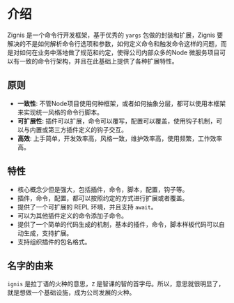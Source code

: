# 介绍

Zignis 是一个命令行开发框架，基于优秀的 `yargs` 包做的封装和扩展，Zignis 要解决的不是如何解析命令行选项和参数，如何定义命令和触发命令这样的问题，而是对如何在业务中落地做了规范和约定，使得公司内部众多的Node 微服务项目可以有一致的命令行架构，并且在此基础上提供了各种扩展特性。

## 原则

- **一致性**: 不管Node项目使用何种框架，或者如何抽象分层，都可以使用本框架来实现统一风格的命令行脚本。
- **可扩展性**: 插件可以扩展，命令可以覆写，配置可以覆盖，使用钩子机制，可以与内置或第三方插件定义的钩子交互。
- **高效**: 上手简单，开发效率高，风格一致，维护效率高，使用频繁，工作效率高。

## 特性

- 核心概念少但是强大，包括插件，命令，脚本，配置，钩子等。
- 插件，命令，配置，都可以按照约定的方式进行扩展或者覆盖。
- 提供了一个可扩展的 REPL 环境，并且支持 `await`。
- 可以为其他插件定义的命令添加子命令。
- 提供了一个简单的代码生成的机制，基本的插件，命令，脚本样板代码可以自动生成，支持扩展。
- 支持组织插件的包名格式。

## 名字的由来

`ignis` 是拉丁语的火种的意思，`Z` 是智课的智的首字母。所以，意思就很明显了，就是想做一个基础设施，成为公司发展的火种。
